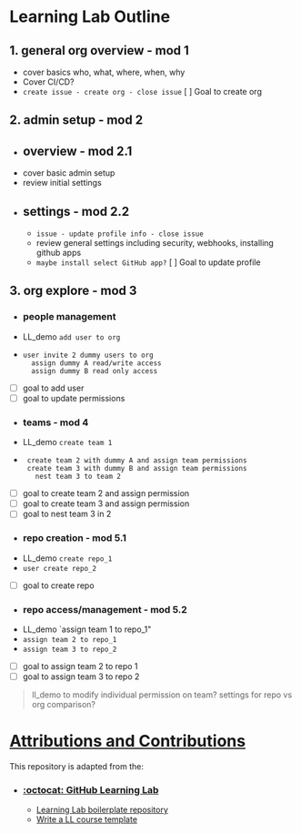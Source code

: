 # Learning Lab Outline

## 1. general org overview - mod 1
- cover basics who, what, where, when, why
- Cover CI/CD?
- `create issue - create org - close issue`
[ ] Goal to create org

## 2. admin setup - mod 2
- ## overview - mod 2.1
- cover basic admin setup
- review initial settings
- ## settings - mod 2.2
  - `issue - update profile info - close issue`
  - review general settings including security, webhooks, installing github apps
  - `maybe install select GitHub app?`
[ ] Goal to update profile

## 3. org explore - mod 3
- ### people management
- LL_demo `add user to org`
- 
    ```
    user invite 2 dummy users to org
      assign dummy A read/write access
      assign dummy B read only access
    ```
- [ ] goal to add user
- [ ] goal to update permissions

- ### teams - mod 4
- LL_demo `create team 1`
- 
     ```
      create team 2 with dummy A and assign team permissions
      create team 3 with dummy B and assign team permissions
        nest team 3 to team 2 
     ```
- [ ] goal to create team 2 and assign permission
- [ ] goal to create team 3 and assign permission
- [ ] goal to nest team 3 in 2

- ### repo creation - mod 5.1
- LL_demo 
`create repo_1`
- `user create repo_2`
- [ ] goal to create repo

- ### repo access/management - mod 5.2
- LL_demo `assign team 1 to repo_1"
- `assign team 2 to repo_1`
- `assign team 3 to repo_2`
- [ ] goal to assign team 2 to repo 1
- [ ] goal to assign team 3 to repo 2

> ll_demo to modify individual permission on team?
> settings for repo vs org comparison?



# <ins> Attributions and Contributions </ins>
This repository is adapted from the:
* ### [:octocat: GitHub Learning Lab](https://lab.github.com/docs/)
  * [Learning Lab boilerplate repository](https://github.com/githubtraining/learning-lab-boilerplate) 
  * [Write a LL course template](https://github.com/githubtraining/write-a-ll-course-template)



